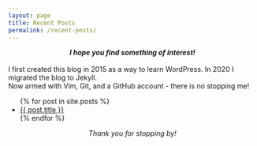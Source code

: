 ```yaml
---
layout: page
title: Recent Posts 
permalink: /recent-posts/
---
```

<div align="center">
<strong><i>I hope you find something of interest!</i></strong>
</div>
<br>
I first created this blog in 2015 as a way to learn WordPress. In 2020 I migrated the blog to Jekyll.  
<br>Now armed with Vim, Git, and a GitHub account - there is no stopping me!
<ul>
  {% for post in site.posts %}
    <li>
      <a href="{{ post.url }}">{{ post.title }}</a>
    </li>
  {% endfor %}
</ul>
<div align="center">
<i>Thank you for stopping by!</i></div>

